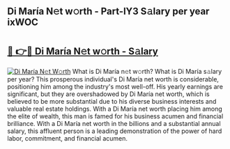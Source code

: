 ## Di María N𝚎t w𝚘rth - Part-lY3 S𝚊lary per year ixWOC

# <h2><a href="http://gc0bjt.nevu.top/?p=Di+Mar%c3%ada">🔗 👉🔴 Di María N𝚎t w𝚘rth - S𝚊lary</a></h2>

[![Di María N𝚎t W𝚘rth](https://i.imgur.com/Oavwk0R.jpeg)](http://gc0bjt.nevu.top/?p=Di+Mar%c3%ada)
What is Di María n𝚎t w𝚘rth? What is Di María s𝚊lary per year?
This prosperous individual's Di María net worth is considerable, positioning him among the industry's most well-off. His yearly earnings are significant, but they are overshadowed by Di María net worth, which is believed to be more substantial due to his diverse business interests and valuable real estate holdings. With a Di María net worth placing him among the elite of wealth, this man is famed for his business acumen and financial brilliance. With a Di María net worth in the billions and a substantial annual salary, this affluent person is a leading demonstration of the power of hard labor, commitment, and financial acumen.

